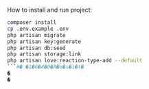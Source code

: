 How to install and run project:

```sh
composer install
cp .env.example .env
php artisan migrate
php artisan key:generate
php artisan db:seed
php artisan storage:link
php artisan love:reaction-type-add --default
```#� �1�6�4�0�R�e�s�i�t�
�
�
